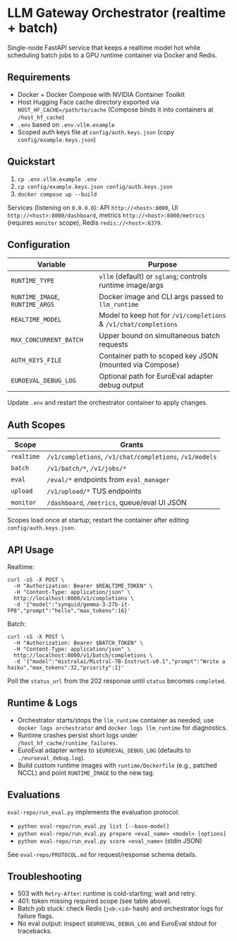 # LLM Gateway Orchestrator (realtime + batch)

Single-node FastAPI service that keeps a realtime model hot while scheduling batch jobs to a GPU runtime container via Docker and Redis.

## Requirements
- Docker + Docker Compose with NVIDIA Container Toolkit
- Host Hugging Face cache directory exported via `HOST_HF_CACHE=/path/to/cache` (Compose binds it into containers at `/host_hf_cache`)
- `.env` based on `.env.vllm.example`
- Scoped auth keys file at `config/auth.keys.json` (copy `config/example.keys.json`)

## Quickstart
1. `cp .env.vllm.example .env`
2. `cp config/example.keys.json config/auth.keys.json`
3. `docker compose up --build`

Services (listening on `0.0.0.0`): API `http://<host>:8000`, UI `http://<host>:8000/dashboard`, metrics `http://<host>:8000/metrics` (requires `monitor` scope), Redis `redis://<host>:6379`.

## Configuration
| Variable | Purpose |
| --- | --- |
| `RUNTIME_TYPE` | `vllm` (default) or `sglang`; controls runtime image/args |
| `RUNTIME_IMAGE`, `RUNTIME_ARGS` | Docker image and CLI args passed to `llm_runtime` |
| `REALTIME_MODEL` | Model to keep hot for `/v1/completions` & `/v1/chat/completions` |
| `MAX_CONCURRENT_BATCH` | Upper bound on simultaneous batch requests |
| `AUTH_KEYS_FILE` | Container path to scoped key JSON (mounted via Compose) |
| `EUROEVAL_DEBUG_LOG` | Optional path for EuroEval adapter debug output |

Update `.env` and restart the orchestrator container to apply changes.

## Auth Scopes
| Scope | Grants |
| --- | --- |
| `realtime` | `/v1/completions`, `/v1/chat/completions`, `/v1/models` |
| `batch` | `/v1/batch/*`, `/v1/jobs/*` |
| `eval` | `/eval/*` endpoints from `eval_manager` |
| `upload` | `/v1/upload/*` TUS endpoints |
| `monitor` | `/dashboard`, `/metrics`, queue/eval UI JSON |

Scopes load once at startup; restart the container after editing `config/auth.keys.json`.

## API Usage
Realtime:
```
curl -sS -X POST \
  -H "Authorization: Bearer $REALTIME_TOKEN" \
  -H "Content-Type: application/json" \
  http://localhost:8000/v1/completions \
  -d '{"model":"synquid/gemma-3-27b-it-FP8","prompt":"hello","max_tokens":16}'
```

Batch:
```
curl -sS -X POST \
  -H "Authorization: Bearer $BATCH_TOKEN" \
  -H "Content-Type: application/json" \
  http://localhost:8000/v1/batch/completions \
  -d '{"model":"mistralai/Mistral-7B-Instruct-v0.1","prompt":"Write a haiku","max_tokens":32,"priority":1}'
```
Poll the `status_url` from the 202 response until `status` becomes `completed`.

## Runtime & Logs
- Orchestrator starts/stops the `llm_runtime` container as needed; use `docker logs orchestrator` and `docker logs llm_runtime` for diagnostics.
- Runtime crashes persist short logs under `/host_hf_cache/runtime_failures`.
- EuroEval adapter writes to `$EUROEVAL_DEBUG_LOG` (defaults to `./euroeval_debug.log`).
- Build custom runtime images with `runtime/Dockerfile` (e.g., patched NCCL) and point `RUNTIME_IMAGE` to the new tag.

## Evaluations
`eval-repo/run_eval.py` implements the evaluation protocol:
- `python eval-repo/run_eval.py list [--base-model]`
- `python eval-repo/run_eval.py prepare <eval_name> <model> [options]`
- `python eval-repo/run_eval.py score <eval_name>` (stdin JSON)

See `eval-repo/PROTOCOL.md` for request/response schema details.

## Troubleshooting
- 503 with `Retry-After`: runtime is cold-starting; wait and retry.
- 401: token missing required scope (see table above).
- Batch job stuck: check Redis (`job:<id>` hash) and orchestrator logs for failure flags.
- No eval output: inspect `$EUROEVAL_DEBUG_LOG` and EuroEval stdout for tracebacks.
